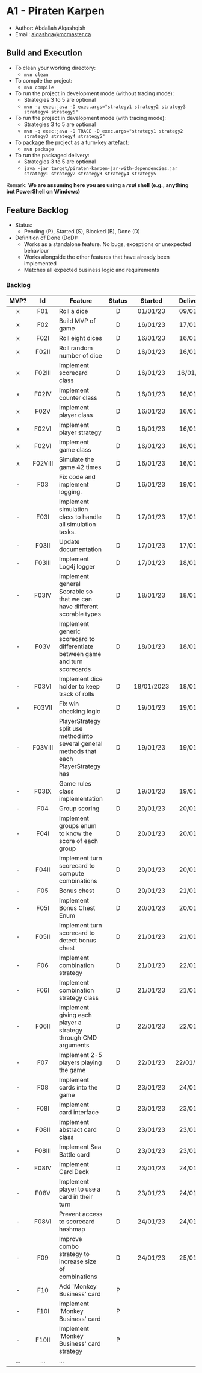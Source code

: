 # A1 - Piraten Karpen

  * Author: Abdallah Alqashqish
  * Email: alqashqa@mcmaster.ca

## Build and Execution

  * To clean your working directory:
    * `mvn clean`
  * To compile the project:
    * `mvn compile`
  * To run the project in development mode (without tracing mode):
    * Strategies 3 to 5 are optional 
    * `mvn -q exec:java -D exec.args="strategy1 strategy2 strategy3 strategy4 strategy5"`
  * To run the project in development mode (with tracing mode):
    * Strategies 3 to 5 are optional
    * `mvn -q exec:java -D TRACE -D exec.args="strategy1 strategy2 strategy3 strategy4 strategy5"`
  * To package the project as a turn-key artefact:
    * `mvn package`
  * To run the packaged delivery:
    *  Strategies 3 to 5 are optional
    * `java -jar target/piraten-karpen-jar-with-dependencies.jar strategy1 strategy2 strategy3 strategy4 strategy5` 

Remark: **We are assuming here you are using a _real_ shell (e.g., anything but PowerShell on Windows)**

## Feature Backlog

 * Status: 
   * Pending (P), Started (S), Blocked (B), Done (D)
 * Definition of Done (DoD):
   * Works as a standalone feature. No bugs, exceptions or unexpected behaviour
   * Works alongside the other features that have already been implemented
   * Matches all expected business logic and requirements

### Backlog 

| MVP? | Id  | Feature  | Status  |  Started  | Delivered |
| :-:  |:-:  |---       | :-:     | :-:       | :-:       |
| x   | F01 | Roll a dice |  D | 01/01/23 | 09/01/23 |
| x   | F02 | Build MVP of game  |  D | 16/01/23 | 17/01/23
| x   | F02I | Roll eight dices  |  D  | 16/01/23 | 16/01/23
| x   | F02II | Roll random number of dice  |  D | 16/01/23 | 16/01/23
| x   | F02III | Implement scorecard class  | D | 16/01/23 | 16/01/232
| x   | F02IV | Implement counter class | D | 16/01/23 | 16/01/23
| x   | F02V | Implement player class | D | 16/01/23 | 16/01/23
| x   | F02VI | Implement player strategy | D | 16/01/23 | 16/01/23
| x   | F02VI | Implement game class  | D | 16/01/23 | 16/01/23
| x   | F02VIII | Simulate the game 42 times | D | 16/01/23 | 16/01/23
| -   | F03 | Fix code and implement logging.  |  D  |  16/01/23  | 19/01/23
| -   | F03I | Implement simulation class to handle all simulation tasks.  |  D  | 17/01/23  | 17/01/23
| -   | F03II | Update documentation  |  D  |  17/01/23  | 17/01/23
| -   | F03III | Implement Log4j logger  |  D  | 17/01/23 | 18/01/23
| -   | F03IV | Implement general Scorable so that we can have different scorable types  |  D  | 18/01/23 | 18/01/23
| -   | F03V | Implement generic scorecard to differentiate between game and turn scorecards  |  D  | 18/01/23 | 18/01/23
| -   | F03VI | Implement dice holder to keep track of rolls |  D  | 18/01/2023 | 18/01/23
| -   | F03VII | Fix win checking logic |  D  | 19/01/23 | 19/01/23
| -   | F03VIII | PlayerStrategy split use method into several general methods that each PlayerStrategy has |  D  | 19/01/23 | 19/01/23
| -   | F03IX | Game rules class implementation | D | 19/01/23 | 19/01/23
| -   | F04 | Group scoring | D | 20/01/23 | 20/01/23
| -   | F04I | Implement groups enum to know the score of each group | D | 20/01/23 | 20/01/23
| -   | F04II | Implement turn scorecard to compute combinations  | D | 20/01/23 | 20/01/23
| -   | F05 | Bonus chest | D | 20/01/23 | 21/01/23
| -   | F05I | Implement Bonus Chest Enum | D | 20/01/23 | 20/01/23
| -   | F05II | Implement turn scorecard to detect bonus chest | D | 21/01/23 | 21/01/23
| -   | F06 | Implement combination strategy | D | 21/01/23 | 22/01/23
| -   | F06I | Implement combination strategy class | D | 21/01/23 | 21/01/23
| -   | F06II | Implement giving each player a strategy through CMD arguments | D | 22/01/23 | 22/01/23
| -   | F07 | Implement 2-5 players playing the game | D | 22/01/23 | 22/01/2023
| -   | F08 | Implement cards into the game | D | 23/01/23 | 24/01/23
| -   | F08I | Implement card interface | D | 23/01/23 | 23/01/23
| -   | F08II | Implement abstract card class | D | 23/01/23 | 23/01/23
| -   | F08III | Implement Sea Battle card | D | 23/01/23 | 23/01/23
| -   | F08IV | Implement Card Deck | D | 23/01/23 | 24/01/23
| -   | F08V | Implement player to use a card in their turn | D | 23/01/23 | 24/01/23
| -   | F08VI | Prevent access to scorecard hashmap | D | 24/01/23 | 24/01/23
| -   | F09 | Improve combo strategy to increase size of combinations | D | 24/01/23 | 25/01/23
| -   | F10 | Add 'Monkey Business' card | P |  |
| -   | F10I | Implement 'Monkey Business' card | P |  |
| -   | F10II | Implement 'Monkey Business' card strategy | P |  |
| ... | ... | ... |

